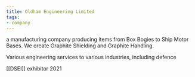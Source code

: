 ```yaml
---
title: Oldham Engineering Limited
tags:
- company
---
```

a manufacturing company producing items from Box Bogies to Ship Motor Bases. We create Graphite Shielding and Graphite Handling.

Various engineering services to various industries, including defence

[[DSEI]] exhibitor 2021